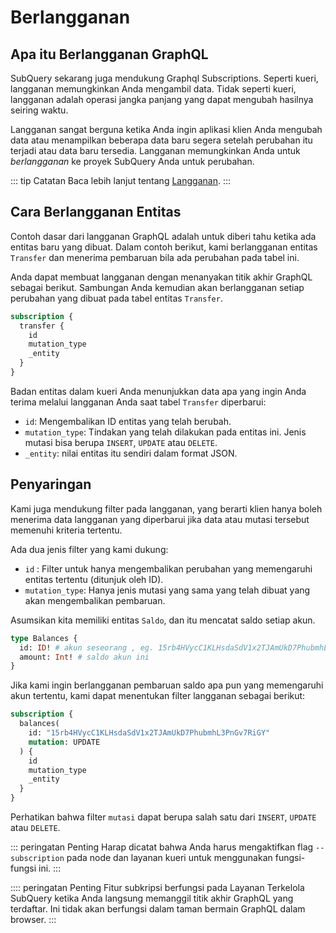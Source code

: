 # Berlangganan

## Apa itu Berlangganan GraphQL

SubQuery sekarang juga mendukung Graphql Subscriptions. Seperti kueri, langganan memungkinkan Anda mengambil data. Tidak seperti kueri, langganan adalah operasi jangka panjang yang dapat mengubah hasilnya seiring waktu.

Langganan sangat berguna ketika Anda ingin aplikasi klien Anda mengubah data atau menampilkan beberapa data baru segera setelah perubahan itu terjadi atau data baru tersedia. Langganan memungkinkan Anda untuk _berlangganan_ ke proyek SubQuery Anda untuk perubahan.

::: tip Catatan Baca lebih lanjut tentang [Langganan](https://www.apollographql.com/docs/react/data/subscriptions/). :::

## Cara Berlangganan Entitas

Contoh dasar dari langganan GraphQL adalah untuk diberi tahu ketika ada entitas baru yang dibuat. Dalam contoh berikut, kami berlangganan entitas `Transfer` dan menerima pembaruan bila ada perubahan pada tabel ini.

Anda dapat membuat langganan dengan menanyakan titik akhir GraphQL sebagai berikut. Sambungan Anda kemudian akan berlangganan setiap perubahan yang dibuat pada tabel entitas `Transfer`.

```graphql
subscription {
  transfer {
    id
    mutation_type
    _entity
  }
}
```

Badan entitas dalam kueri Anda menunjukkan data apa yang ingin Anda terima melalui langganan Anda saat tabel `Transfer` diperbarui:

- `id`: Mengembalikan ID entitas yang telah berubah.
- `mutation_type`: Tindakan yang telah dilakukan pada entitas ini. Jenis mutasi bisa berupa `INSERT`, `UPDATE` atau `DELETE`.
- `_entity`: nilai entitas itu sendiri dalam format JSON.

## Penyaringan

Kami juga mendukung filter pada langganan, yang berarti klien hanya boleh menerima data langganan yang diperbarui jika data atau mutasi tersebut memenuhi kriteria tertentu.

Ada dua jenis filter yang kami dukung:

- `id` : Filter untuk hanya mengembalikan perubahan yang memengaruhi entitas tertentu (ditunjuk oleh ID).
- `mutation_type`: Hanya jenis mutasi yang sama yang telah dibuat yang akan mengembalikan pembaruan.

Asumsikan kita memiliki entitas `Saldo`, dan itu mencatat saldo setiap akun.

```graphql
type Balances {
  id: ID! # akun seseorang , eg. 15rb4HVycC1KLHsdaSdV1x2TJAmUkD7PhubmhL3PnGv7RiGY
  amount: Int! # saldo akun ini
}
```

Jika kami ingin berlangganan pembaruan saldo apa pun yang memengaruhi akun tertentu, kami dapat menentukan filter langganan sebagai berikut:

```graphql
subscription {
  balances(
    id: "15rb4HVycC1KLHsdaSdV1x2TJAmUkD7PhubmhL3PnGv7RiGY"
    mutation: UPDATE
  ) {
    id
    mutation_type
    _entity
  }
}
```

Perhatikan bahwa filter `mutasi` dapat berupa salah satu dari `INSERT`, `UPDATE` atau `DELETE`.

::: peringatan Penting Harap dicatat bahwa Anda harus mengaktifkan flag `--subscription` pada node dan layanan kueri untuk menggunakan fungsi-fungsi ini. :::

:::: peringatan Penting
Fitur subkripsi berfungsi pada Layanan Terkelola SubQuery ketika Anda langsung memanggil titik akhir GraphQL yang terdaftar. Ini tidak akan berfungsi dalam taman bermain GraphQL dalam browser.
:::
